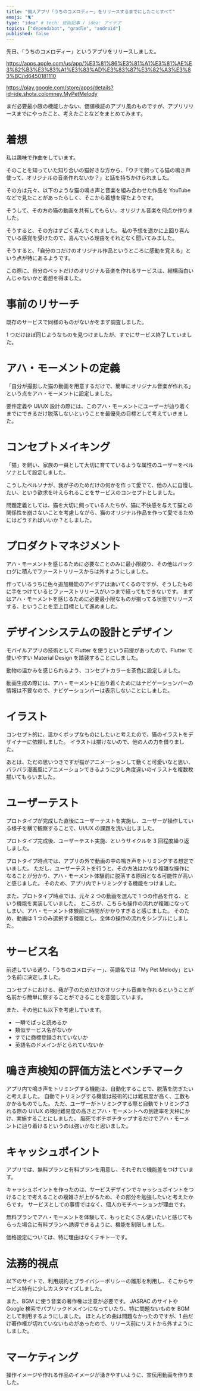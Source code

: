 ```yaml
---
title: "個人アプリ「うちのコメロディー」をリリースするまでにしたことすべて"
emoji: "🐈"
type: "idea" # tech: 技術記事 / idea: アイデア
topics: ["dependabot", "gradle", "android"]
published: false
---
```


先日、「うちのコメロディー」というアプリをリリースしました。

https://apps.apple.com/us/app/%E3%81%86%E3%81%A1%E3%81%AE%E3%82%B3%E3%83%A1%E3%83%AD%E3%83%87%E3%82%A3%E3%83%BC/id6450181110

https://play.google.com/store/apps/details?id=ide.shota.colomney.MyPetMelody

まだ必要最小限の機能しかない、価値検証のアプリ風のものですが、アプリリリースまでにやったこと、考えたことなどをまとめてみます。

# 着想

私は趣味で作曲をしています。

そのことを知っていた知り合いの猫好きな方から、「ウチで飼ってる猫の鳴き声使って、オリジナルの音楽作れないか？」と話を持ちかけられました。

その方は元々、以下のような猫の鳴き声と音楽を組み合わせた作品を YouTube などで見たことがあったらしく、そこから着想を得たようです。

そうして、その方の猫の動画を共有してもらい、オリジナル音楽を何点か作りました。

そうすると、その方はすごく喜んでくれました。
私の予想を遥かに上回り喜んでいる感覚を受けたので、喜んでいる理由をそれとなく聞いてみました。

そうすると、「自分のコだけのオリジナル作品というところに感動を覚える」という点が特にあるようです。

この際に、自分のペットだけのオリジナル音楽を作れるサービスは、結構面白いんじゃないかと着想を得ました。

# 事前のリサーチ

既存のサービスで同様のものがないかをまず調査しました。

1 つだけほぼ同じようなものを見つけましたが、すでにサービス終了していました。

# アハ・モーメントの定義

「自分が撮影した猫の動画を用意するだけで、簡単にオリジナル音楽が作れる」という点をアハ・モーメントに設定しました。

要件定義や UI/UX 設計の際には、このアハ・モーメントにユーザーが辿り着くまでにできるだけ脱落しないということを最優先の目標として考えていきました。

# コンセプトメイキング

「猫」を飼い、家族の一員として大切に育てているような属性のユーザーをペルソナとして設定しました。

こうしたペルソナが、我が子のためだけの何かを作って愛でて、他の人に自慢したい、という欲求を叶えられることをサービスのコンセプトとしました。

問題定義としては、猫を大切に飼っている人たちが、猫に不快感を与えて猫との関係性を崩さないことを考慮しながら、猫のオリジナル作品を作って愛でるためにはどうすればいいか？としました。

# プロダクトマネジメント

アハ・モーメントを感じるために必要なことのみに最小限絞り、その他はバックログに積んでファーストリリースからは外すようにしました。

作っているうちに色々追加機能のアイデアは湧いてくるのですが、そうしたものに手をつけているとファーストリリースがいつまで経ってもできないです。
まずはアハ・モーメントを感じるために必要最小限なものが揃ってる状態でリリースする、ということを至上目標として進めました。

# デザインシステムの設計とデザイン

モバイルアプリの技術として Flutter を使うという前提があったので、Flutter で使いやすい Material Design を踏襲することにしました。

動物の温かみを感じられるよう、コンセプトカラーを茶色に設定しました。

動画生成の際には、アハ・モーメントに辿り着くためにはナビゲーションバーの情報は不要なので、ナビゲーションバーは表示しないことにしました。

# イラスト

コンセプト的に、温かくポップなものにしたいと考えたので、猫のイラストをデザイナーに依頼しました。
イラストは描けないので、他の人の力を借りました。

あとは、ただの思いつきですが猫がアニメーションして動くと可愛いなと思い、パラパラ漫画風にアニメーションできるように少し角度違いのイラストを複数枚描いてもらいました。

# ユーザーテスト

プロトタイプが完成した直後にユーザーテストを実施し、ユーザーが操作している様子を横で観察することで、UI/UX の課題を洗い出しました。

プロトタイプ完成後、ユーザーテスト実施、というサイクルを 3 回程度繰り返しました。

プロトタイプ時点では、アプリの外で動画の中の鳴き声をトリミングする想定でいました。
ただし、ユーザーテストを行うと、その方法はかなり複雑な操作になることが分かり、アハ・モーメント体験前に脱落する原因となる可能性が高いと感じました。
そのため、アプリ内でトリミングする機能をつけました。

また、プロトタイプ時点では、元々 2 つの動画を選んで 1 つの作品を作る、という機能を実装していました。
ところが、こちらも操作の流れが複雑になってしまい、アハ・モーメント体験前に時間がかかりすぎると感じました。
そのため、動画は 1 つのみ選択する機能とし、全体の操作の流れをシンプルにしました。

# サービス名

前述している通り、「うちのコメロディー」、英語名では「My Pet Melody」という名前に決定しました。

コンセプトにおける、我が子のためだけのオリジナル音楽を作れるということが名前から簡単に察することができることを意図しています。

また、その他にも以下を考慮しています。

- 一瞬でぱっと読めるか
- 類似サービス名がないか
- すでに商標登録されていないか
- 英語名のドメインがとられていないか

# 鳴き声検知の評価方法とベンチマーク

アプリ内で鳴き声をトリミングする機能は、自動化することで、脱落を防ぎたいと考えました。
自動でトリミングする機能は技術的には難易度が高く、工数もかかるものでした。
ただ、ユーザーがトリミングする際と自動でトリミングされる際の UI/UX の検討難易度の高さとアハ・モーメントへの到達率を天秤にかけ、実施することにしました。
脳死でポチポチタップするだけでアハ・モーメントに辿り着けるというのは強いかなと思いました。

# キャッシュポイント

アプリでは、無料プランと有料プランを用意し、それぞれで機能差をつけています。

キャッシュポイントを作ったのは、サービスデザインでキャッシュポイントをつけることで考えることの複雑さが上がるため、その部分を勉強したいと考えたからです。
サービスとしての事情ではなく、個人のモチベーションが理由です。

無料プランでアハ・モーメントを体験して、もっとたくさん使いたいと感じてもらった場合に有料プランへ誘導できるように、機能を制限しました。

価格設定については、特に理由はなくテキトーです。

# 法務的視点

以下のサイトで、利用規約とプライバシーポリシーの雛形を利用し、そこからサービス特有に少しカスタマイズしました。

また、BGM に使う音楽の著作権は注意が必要です。
JASRAC のサイトや Google 検索でパブリックドメインになっていたり、特に問題ないものを BGM として利用するようにしました。
ほとんどの曲は問題なかったのですが、1 曲だけ著作権が切れていないものがあったので、リリース前にリストから外すようにしました。

# マーケティング

操作イメージや作れる作品のイメージが湧きやすいように、宣伝用動画を作りました。
